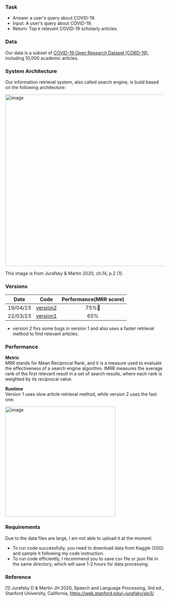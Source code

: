 ### Task
* Answer a user's query about COVID-19.
* Input: A user's query about COVID-19.
* Return: Top k relevant COVID-19 scholarly articles.

### Data
Our data is a subset of [COVID-19 Open Research Dataset (CORD-19)](https://www.kaggle.com/datasets/allen-institute-for-ai/CORD-19-research-challenge), including 10,000 academic articles.

### System Architecture
Our information retrieval system, also called search engine, is build based on the following architecture:

<img width="546" alt="image" src="https://github.com/guolipin/search_engine/assets/134791744/5203944e-5cd1-4d44-a484-335f65b3fe75">  

This image is from Jurafsky & Martin 2020, ch.14, p.2 [1].

### Versions
| Date | Code | Performance(MRR score) |
| :---: | :---: | :---: |
|19/04/23|[version2](https://github.com/guolipin/search_engine/blob/main/search_engine_v2.ipynb)|75%🚀|
|22/03/23|[version1](https://github.com/guolipin/search_engine/blob/main/search_engine_v1.ipynb)|65%|

- version 2 fixs some bugs in version 1 and also uses a faster retrieval method to find relevant articles.

### Performance
**Metric**  
MRR stands for Mean Reciprocal Rank, and it is a measure used to evaluate the effectiveness of a search engine algorithm. IMRR measures the average rank of the first relevant result in a set of search results, where each rank is weighted by its reciprocal value.

**Runtime**  
Version 1 uses slow article retrieval method, while version 2 uses the fast one.  

<img width="350" alt="image" src="https://github.com/guolipin/search_engine/assets/134791744/44d850b5-05ac-4a9f-bdef-bb5131c212e0">



### Requirements
Due to the data files are large, I am not able to upload it at the moment.
* To run code successfully, you need to download data from Kaggle (20G) and sample it following my code instruction. 
* To run code efficiently, I recommend you to save csv file or json file in the same directory, which will save 1-2 hours for data processing.

### Reference
[1] Jurafsky D & Martin JH 2020, Speech and Language Processing, 3rd ed., Stanford University, California, <https://web.stanford.edu/~jurafsky/slp3/>
